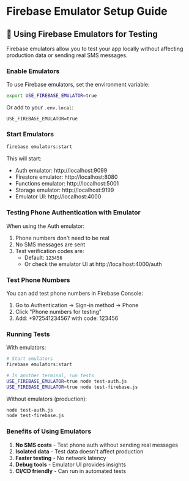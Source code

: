 # Firebase Emulator Setup Guide

## 🧪 Using Firebase Emulators for Testing

Firebase emulators allow you to test your app locally without affecting production data or sending real SMS messages.

### Enable Emulators

To use Firebase emulators, set the environment variable:
```bash
export USE_FIREBASE_EMULATOR=true
```

Or add to your `.env.local`:
```
USE_FIREBASE_EMULATOR=true
```

### Start Emulators

```bash
firebase emulators:start
```

This will start:
- Auth emulator: http://localhost:9099
- Firestore emulator: http://localhost:8080
- Functions emulator: http://localhost:5001
- Storage emulator: http://localhost:9199
- Emulator UI: http://localhost:4000

### Testing Phone Authentication with Emulator

When using the Auth emulator:
1. Phone numbers don't need to be real
2. No SMS messages are sent
3. Test verification codes are:
   - Default: `123456`
   - Or check the emulator UI at http://localhost:4000/auth

### Test Phone Numbers

You can add test phone numbers in Firebase Console:
1. Go to Authentication → Sign-in method → Phone
2. Click "Phone numbers for testing"
3. Add: +972541234567 with code: 123456

### Running Tests

With emulators:
```bash
# Start emulators
firebase emulators:start

# In another terminal, run tests
USE_FIREBASE_EMULATOR=true node test-auth.js
USE_FIREBASE_EMULATOR=true node test-firebase.js
```

Without emulators (production):
```bash
node test-auth.js
node test-firebase.js
```

### Benefits of Using Emulators

1. **No SMS costs** - Test phone auth without sending real messages
2. **Isolated data** - Test data doesn't affect production
3. **Faster testing** - No network latency
4. **Debug tools** - Emulator UI provides insights
5. **CI/CD friendly** - Can run in automated tests